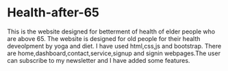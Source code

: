 # Health-after-65
This is the website designed for betterment of health of elder people who are above 65.
The website is designed for old people for their health deveolpment by yoga and diet. I have used html,css,js and bootstrap. There are home,dashboard,contact,service,signup and signin webpages.The user can subscribe to my newsletter and I have added some features.  
